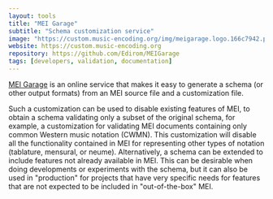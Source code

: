 ```yaml
---
layout: tools
title: "MEI Garage"
subtitle: "Schema customization service"
image: "https://custom.music-encoding.org/img/meigarage.logo.166c7942.png"
website: https://custom.music-encoding.org
repository: https://github.com/Edirom/MEIGarage
tags: [developers, validation, documentation]
---
```


[MEI Garage](http://custom.music-encoding.org) is an online service that makes it easy to generate a schema (or other output formats) from an MEI source file and a customization file.

Such a customization can be used to disable existing features of MEI, to obtain a schema validating only a subset of the original schema, for example, a customization for validating MEI documents containing only common Western music notation (CWMN). This customization will disable all the functionality contained in MEI for representing other types of notation (tablature, mensural, or neume). Alternatively, a schema can be extended to include features not already available in MEI. This can be desirable when doing developments or experiments with the schema, but it can also be used in "production" for projects that have very specific needs for features that are not expected to be included in "out-of-the-box" MEI.
